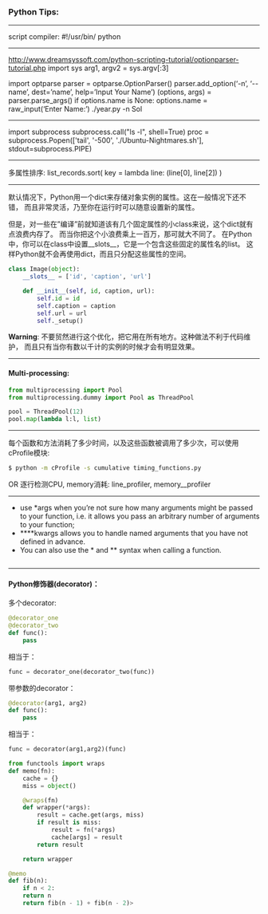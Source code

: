 ### Python Tips:

----
script compiler: #!/usr/bin/ python

----
http://www.dreamsyssoft.com/python-scripting-tutorial/optionparser-tutorial.php
import sys
arg1, argv2 = sys.argv[:3]

import optparse
parser = optparse.OptionParser()
parser.add_option(‘-n’, ‘--name’, dest=’name’, help=’Input Your Name’)
(options, args) = parser.parse_args()
if options.name is None: options.name = raw_input(‘Enter Name:’)
./year.py -n Sol

-----
import subprocess
subprocess.call("ls -l", shell=True)
proc = subprocess.Popen(['tail', '-500', './Ubuntu-Nightmares.sh'], stdout=subprocess.PIPE)

-----
多属性排序:
list_records.sort(
  key = lambda line: (line[0], line[2])
)


----

默认情况下，Python用一个dict来存储对象实例的属性。这在一般情况下还不错，
而且非常灵活，乃至你在运行时可以随意设置新的属性。

但是，对一些在”编译”前就知道该有几个固定属性的小class来说，这个dict就有点浪费内存了。
而当你把这个小浪费乘上一百万，那可就大不同了。
在Python中，你可以在class中设置__slots__，它是一个包含这些固定的属性名的list。
这样Python就不会再使用dict，而且只分配这些属性的空间。

```python
class Image(object):
    __slots__ = ['id', 'caption', 'url']

    def __init__(self, id, caption, url):
        self.id = id
        self.caption = caption
        self.url = url
        self._setup()
```

**Warning**: 不要贸然进行这个优化，把它用在所有地方。这种做法不利于代码维护，
而且只有当你有数以千计的实例的时候才会有明显效果。

----
#### Multi-processing:

```python
from multiprocessing import Pool
from multiprocessing.dummy import Pool as ThreadPool

pool = ThreadPool(12)
pool.map(lambda l:l, list)
```

----
每个函数和方法消耗了多少时间，以及这些函数被调用了多少次，可以使用cProfile模块:
```bash
$ python -m cProfile -s cumulative timing_functions.py
```
OR 逐行检测CPU, memory消耗: line_profiler, memory__profiler

------

- use \*args when you’re not sure how many arguments might be passed to your function, 
i.e. it allows you pass an arbitrary number of arguments to your function;
- \*\***kwargs allows you to handle named arguments that you have not defined in advance.
- You can also use the \* and \*\* syntax when calling a function.

```python

```






-----
#### Python修饰器(decorator)：

多个decorator:
```python
@decorator_one
@decorator_two
def func():
    pass
```
相当于：
```python
func = decorator_one(decorator_two(func))
```
带参数的decorator：
```python
@decorator(arg1, arg2)
def func():
    pass
```
相当于：
```python
func = decorator(arg1,arg2)(func)
```

```python
from functools import wraps
def memo(fn):
    cache = {}
    miss = object()

    @wraps(fn)
    def wrapper(*args):
        result = cache.get(args, miss)
        if result is miss:
            result = fn(*args)
            cache[args] = result
        return result

    return wrapper

@memo
def fib(n):
    if n < 2:
    return n
    return fib(n - 1) + fib(n - 2)>
```


```python



